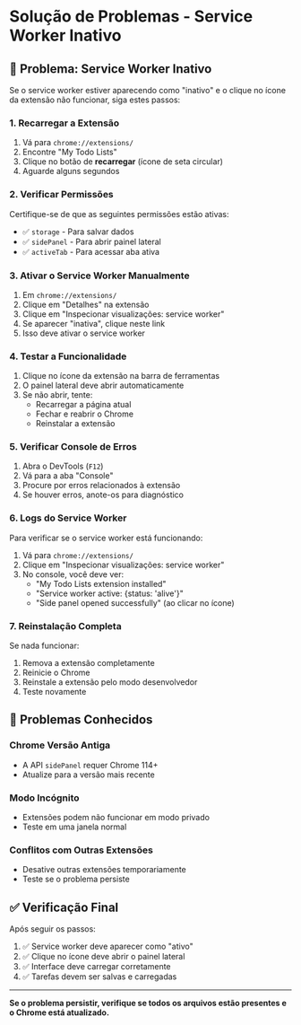 # Solução de Problemas - Service Worker Inativo

## 🔧 Problema: Service Worker Inativo

Se o service worker estiver aparecendo como "inativo" e o clique no ícone da extensão não funcionar, siga estes passos:

### 1. Recarregar a Extensão

1. Vá para `chrome://extensions/`
2. Encontre "My Todo Lists"
3. Clique no botão de **recarregar** (ícone de seta circular)
4. Aguarde alguns segundos

### 2. Verificar Permissões

Certifique-se de que as seguintes permissões estão ativas:
- ✅ `storage` - Para salvar dados
- ✅ `sidePanel` - Para abrir painel lateral
- ✅ `activeTab` - Para acessar aba ativa

### 3. Ativar o Service Worker Manualmente

1. Em `chrome://extensions/`
2. Clique em "Detalhes" na extensão
3. Clique em "Inspecionar visualizações: service worker"
4. Se aparecer "inativa", clique neste link
5. Isso deve ativar o service worker

### 4. Testar a Funcionalidade

1. Clique no ícone da extensão na barra de ferramentas
2. O painel lateral deve abrir automaticamente
3. Se não abrir, tente:
   - Recarregar a página atual
   - Fechar e reabrir o Chrome
   - Reinstalar a extensão

### 5. Verificar Console de Erros

1. Abra o DevTools (`F12`)
2. Vá para a aba "Console"
3. Procure por erros relacionados à extensão
4. Se houver erros, anote-os para diagnóstico

### 6. Logs do Service Worker

Para verificar se o service worker está funcionando:

1. Vá para `chrome://extensions/`
2. Clique em "Inspecionar visualizações: service worker"
3. No console, você deve ver:
   - "My Todo Lists extension installed"
   - "Service worker active: {status: 'alive'}"
   - "Side panel opened successfully" (ao clicar no ícone)

### 7. Reinstalação Completa

Se nada funcionar:

1. Remova a extensão completamente
2. Reinicie o Chrome
3. Reinstale a extensão pelo modo desenvolvedor
4. Teste novamente

## 🚨 Problemas Conhecidos

### Chrome Versão Antiga
- A API `sidePanel` requer Chrome 114+
- Atualize para a versão mais recente

### Modo Incógnito
- Extensões podem não funcionar em modo privado
- Teste em uma janela normal

### Conflitos com Outras Extensões
- Desative outras extensões temporariamente
- Teste se o problema persiste

## ✅ Verificação Final

Após seguir os passos:

1. ✅ Service worker deve aparecer como "ativo"
2. ✅ Clique no ícone deve abrir o painel lateral
3. ✅ Interface deve carregar corretamente
4. ✅ Tarefas devem ser salvas e carregadas

---

**Se o problema persistir, verifique se todos os arquivos estão presentes e o Chrome está atualizado.**